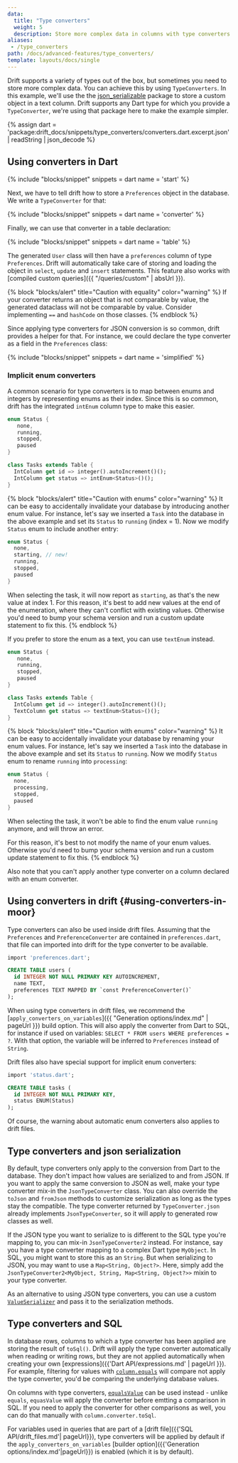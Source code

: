 ```yaml
---
data:
  title: "Type converters"
  weight: 5
  description: Store more complex data in columns with type converters
aliases:
 - /type_converters
path: /docs/advanced-features/type_converters/
template: layouts/docs/single
---
```


Drift supports a variety of types out of the box, but sometimes you need to store more complex data.
You can achieve this by using `TypeConverters`. In this example, we'll use the the
[json_serializable](https://pub.dev/packages/json_annotation) package to store a custom object in a
text column. Drift supports any Dart type for which you provide a `TypeConverter`, we're using that
package here to make the example simpler.

{% assign dart = 'package:drift_docs/snippets/type_converters/converters.dart.excerpt.json' | readString | json_decode %}

## Using converters in Dart

{% include "blocks/snippet" snippets = dart name = 'start' %}

Next, we have to tell drift how to store a `Preferences` object in the database. We write
a `TypeConverter` for that:

{% include "blocks/snippet" snippets = dart name = 'converter' %}

Finally, we can use that converter in a table declaration:

{% include "blocks/snippet" snippets = dart name = 'table' %}

The generated `User` class will then have a `preferences` column of type
`Preferences`. Drift will automatically take care of storing and loading
the object in `select`, `update` and `insert` statements. This feature
also works with [compiled custom queries]({{ "/queries/custom" | absUrl }}).

{% block "blocks/alert" title="Caution with equality" color="warning" %}
If your converter returns an object that is not comparable by value, the generated dataclass will not
be comparable by value. Consider implementing `==` and `hashCode` on those classes.
{% endblock %}

Since applying type converters for JSON conversion is so common, drift provides a helper
for that. For instance, we could declare the type converter as a field in the
`Preferences` class:

{% include "blocks/snippet" snippets = dart name = 'simplified' %}

### Implicit enum converters

A common scenario for type converters is to map between enums and integers by representing enums
as their index. Since this is so common, drift has the integrated `intEnum` column type to make this
easier.

```dart
enum Status {
   none,
   running,
   stopped,
   paused
}

class Tasks extends Table {
  IntColumn get id => integer().autoIncrement()();
  IntColumn get status => intEnum<Status>()();
}
```

{% block "blocks/alert" title="Caution with enums" color="warning" %}
It can be easy to accidentally invalidate your database by introducing another enum value.
For instance, let's say we inserted a `Task` into the database in the above example and set its
`Status` to `running` (index = 1).
Now we modify `Status` enum to include another entry:
```dart
enum Status {
  none,
  starting, // new!
  running,
  stopped,
  paused
}
```
When selecting the task, it will now report as `starting`, as that's the new value at index 1.
For this reason, it's best to add new values at the end of the enumeration, where they can't conflict
with existing values. Otherwise you'd need to bump your schema version and run a custom update statement
to fix this.
{% endblock %}

If you prefer to store the enum as a text, you can use `textEnum` instead.

```dart
enum Status {
   none,
   running,
   stopped,
   paused
}

class Tasks extends Table {
  IntColumn get id => integer().autoIncrement()();
  TextColumn get status => textEnum<Status>()();
}
```

{% block "blocks/alert" title="Caution with enums" color="warning" %}
It can be easy to accidentally invalidate your database by renaming your enum values.
For instance, let's say we inserted a `Task` into the database in the above example and set its
`Status` to `running`.
Now we modify `Status` enum to rename `running` into `processing`:
```dart
enum Status {
  none,
  processing,
  stopped,
  paused
}
```
When selecting the task, it won't be able to find the enum value `running` anymore, and will throw an error. 

For this reason, it's best to not modify the name of your enum values. Otherwise you'd need to bump your schema version and run a custom update statement to fix this.
{% endblock %}

Also note that you can't apply another type converter on a column declared with an enum converter.

## Using converters in drift {#using-converters-in-moor}

Type converters can also be used inside drift files.
Assuming that the `Preferences` and `PreferenceConverter` are contained in
`preferences.dart`, that file can imported into drift for the type converter to
be available.

```sql
import 'preferences.dart';

CREATE TABLE users (
  id INTEGER NOT NULL PRIMARY KEY AUTOINCREMENT,
  name TEXT,
  preferences TEXT MAPPED BY `const PreferenceConverter()`
);
```

When using type converters in drift files, we recommend the [`apply_converters_on_variables`]({{ "Generation options/index.md" | pageUrl }})
build option. This will also apply the converter from Dart to SQL, for instance if used on variables: `SELECT * FROM users WHERE preferences = ?`.
With that option, the variable will be inferred to `Preferences` instead of `String`.

Drift files also have special support for implicit enum converters:

```sql
import 'status.dart';

CREATE TABLE tasks (
  id INTEGER NOT NULL PRIMARY KEY,
  status ENUM(Status)
);
```

Of course, the warning about automatic enum converters also applies to drift files.

## Type converters and json serialization

By default, type converters only apply to the conversion from Dart to the database. They don't impact how
values are serialized to and from JSON.
If you want to apply the same conversion to JSON as well, make your type converter mix-in the
`JsonTypeConverter` class.
You can also override the `toJson` and `fromJson` methods to customize serialization as long as the types
stay the compatible.
The type converter returned by `TypeConverter.json` already implements `JsonTypeConverter`, so it will
apply to generated row classes as well.

If the JSON type you want to serialize to is different to the SQL type you're
mapping to, you can mix-in `JsonTypeConverter2` instead.
For instance, say you have a type converter mapping to a complex Dart type
`MyObject`. In SQL, you might want to store this as an `String`. But when
serializing to JSON, you may want to use a `Map<String, Object?>`. Here, simply
add the `JsonTypeConverter2<MyObject, String, Map<String, Object?>>` mixin to
your type converter.

As an alternative to using JSON type converters, you can use a custom [`ValueSerializer`](https://drift.simonbinder.eu/api/drift/valueserializer-class)
and pass it to the serialization methods.

## Type converters and SQL

In database rows, columns to which a type converter has been applied are storing the result of
`toSql()`. Drift will apply the type converter automatically when reading or writing rows, but they
are not applied automatically when creating your own [expressions]({{'Dart API/expressions.md' | pageUrl }}).
For example, filtering for values with [`column.equals`](https://drift.simonbinder.eu/api/drift/expression/equals)
will compare not apply  the type converter, you'd be comparing the underlying database values.

On columns with type converters, [`equalsValue`](https://drift.simonbinder.eu/api/drift/generatedcolumnwithtypeconverter/equalsvalue)
can be used instead - unlike `equals`, `equasValue` will apply the converter before emtting a comparison in SQL.
If you need to apply the converter for other comparisons as well, you can do that manually with `column.converter.toSql`.

For variables used in queries that are part of a [drift file]({{'SQL API/drift_files.md'| pageUrl}}), type converters will be
applied by default if the `apply_converters_on_variables` [builder option]({{'Generation options/index.md'|pageUrl}}) is enabled (which it is by default).
